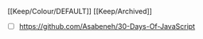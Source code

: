 [[Keep/Colour/DEFAULT]] [[Keep/Archived]] 

- [ ] https://github.com/Asabeneh/30-Days-Of-JavaScript
